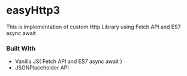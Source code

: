 # easyHttp3
This is implementation  of  custom Http Library using Fetch API and ES7 async await

### Built With
- Vanilla JS( Fetch API and ES7 async await )
- JSONPlaceholder API

